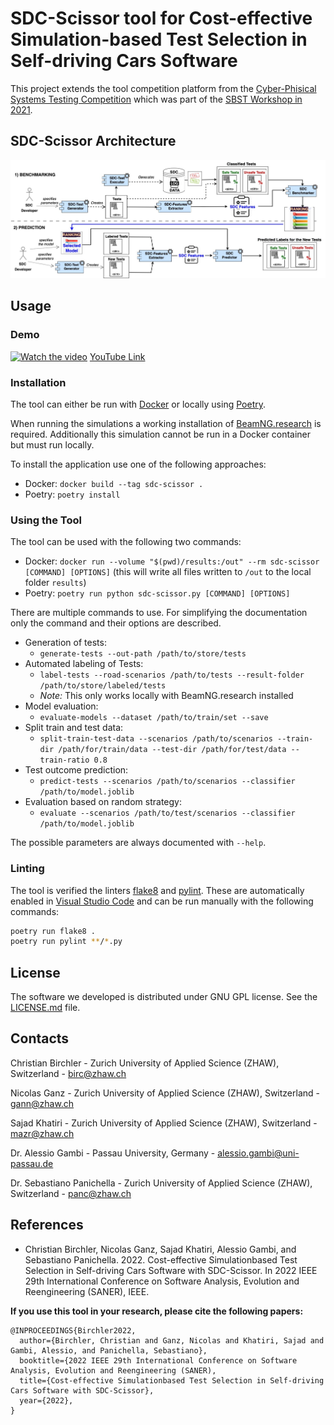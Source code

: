 # SDC-Scissor tool for Cost-effective Simulation-based Test Selection in Self-driving Cars Software 

This project extends the tool competition platform from the [Cyber-Phisical Systems Testing Competition](https://github.com/se2p/tool-competition-av) which was part of the [SBST Workshop in 2021](https://sbst21.github.io/).

## SDC-Scissor Architecture

![Architecture Diagram](images/sdc-scissor-architecture.jpg)

## Usage

### Demo
[![Watch the video](https://img.youtube.com/vi/Cn8p648KnfQ/maxresdefault.jpg)](https://youtu.be/Cn8p648KnfQ)
[YouTube Link](https://youtu.be/Cn8p648KnfQ)

### Installation

The tool can either be run with [Docker](https://docs.docker.com/get-docker/) or locally using [Poetry](https://python-poetry.org/docs/).

When running the simulations a working installation of [BeamNG.research](https://beamng.gmbh/research/) is required.
Additionally this simulation cannot be run in a Docker container but must run locally.

To install the application use one of the following approaches:

* Docker: `docker build --tag sdc-scissor .`
* Poetry: `poetry install`

### Using the Tool

The tool can be used with the following two commands:

* Docker: `docker run --volume "$(pwd)/results:/out" --rm sdc-scissor [COMMAND] [OPTIONS]` (this will write all files written to `/out` to the local folder `results`)
* Poetry: `poetry run python sdc-scissor.py [COMMAND] [OPTIONS]`

There are multiple commands to use.
For simplifying the documentation only the command and their options are described.

* Generation of tests:
  * `generate-tests --out-path /path/to/store/tests`
* Automated labeling of Tests:
  * `label-tests --road-scenarios /path/to/tests --result-folder /path/to/store/labeled/tests`
  * *Note:* This only works locally with BeamNG.research installed
* Model evaluation:
  * `evaluate-models --dataset /path/to/train/set --save`
* Split train and test data:
  * `split-train-test-data --scenarios /path/to/scenarios --train-dir /path/for/train/data --test-dir /path/for/test/data --train-ratio 0.8`
* Test outcome prediction:
  * `predict-tests --scenarios /path/to/scenarios --classifier /path/to/model.joblib`
* Evaluation based on random strategy:
  * `evaluate --scenarios /path/to/test/scenarios --classifier /path/to/model.joblib`

The possible parameters are always documented with `--help`.

### Linting

The tool is verified the linters [flake8](https://flake8.pycqa.org/en/latest/) and [pylint](https://pylint.org).
These are automatically enabled in [Visual Studio Code](https://code.visualstudio.com) and can be run manually with the following commands:

```bash
poetry run flake8 .
poetry run pylint **/*.py
```

## License
The software we developed is distributed under GNU GPL license. See the [LICENSE.md](LICENSE.md) file.

## Contacts

Christian Birchler - Zurich University of Applied Science (ZHAW), Switzerland - birc@zhaw.ch

Nicolas Ganz - Zurich University of Applied Science (ZHAW), Switzerland - gann@zhaw.ch

Sajad Khatiri - Zurich University of Applied Science (ZHAW), Switzerland - mazr@zhaw.ch

Dr. Alessio Gambi  - Passau University, Germany - alessio.gambi@uni-passau.de

Dr. Sebastiano Panichella - Zurich University of Applied Science (ZHAW), Switzerland - panc@zhaw.ch

## References
- Christian Birchler, Nicolas Ganz, Sajad Khatiri, Alessio Gambi, and Sebastiano Panichella. 2022. Cost-effective Simulationbased Test Selection in Self-driving Cars Software with SDC-Scissor. In 2022 IEEE 29th International Conference on Software Analysis, Evolution and Reengineering (SANER), IEEE.

**If you use this tool in your research, please cite the following papers:**
```
@INPROCEEDINGS{Birchler2022,
  author={Birchler, Christian and Ganz, Nicolas and Khatiri, Sajad and Gambi, Alessio, and Panichella, Sebastiano},
  booktitle={2022 IEEE 29th International Conference on Software Analysis, Evolution and Reengineering (SANER), 
  title={Cost-effective Simulationbased Test Selection in Self-driving Cars Software with SDC-Scissor}, 
  year={2022},
}
```
